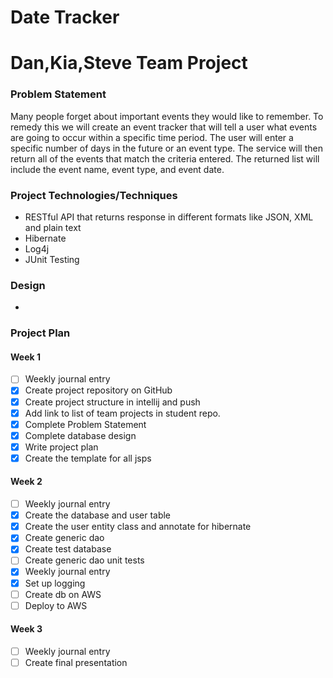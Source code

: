 # Date Tracker

# Dan,Kia,Steve Team Project

### Problem Statement

Many people forget about important events they would like to remember.  To remedy this we
will create an event tracker that will tell a user what events are going to occur within a
specific time period.  The user will enter a specific number of days in the future or an
event type.  The service will then return all of the events that match the criteria entered.
The returned list will include the event name, event type, and event date.

### Project Technologies/Techniques

- RESTful API that returns response in different formats like JSON, XML and plain text
- Hibernate
- Log4j
- JUnit Testing

### Design

- 

### Project Plan

#### Week 1
- [ ] Weekly journal entry
- [X] Create project repository on GitHub
- [X] Create project structure in intellij and push
- [X] Add link to list of team projects in student repo.
- [X] Complete Problem Statement
- [X] Complete database design
- [X] Write project plan
- [X] Create the template for all jsps

#### Week 2
- [ ] Weekly journal entry
- [X] Create the database and user table
- [X] Create the user entity class and annotate for hibernate
- [X] Create generic dao
- [X] Create test database
- [ ] Create generic dao unit tests
- [X] Weekly journal entry
- [X] Set up logging
- [ ] Create db on AWS
- [ ] Deploy to AWS

#### Week 3
- [ ] Weekly journal entry
- [ ] Create final presentation